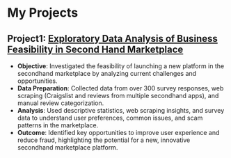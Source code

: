 # My Projects

## Project1: [Exploratory Data Analysis of Business Feasibility in Second Hand Marketplace](https://github.com/SriSaiMohithPadavala/Feasibility-of-a-new-business-in-a-second-hand-market-place)

- **Objective**: Investigated the feasibility of launching a new platform in the secondhand marketplace by analyzing current challenges and opportunities.
- **Data Preparation**: Collected data from over 300 survey responses, web scraping (Craigslist and reviews from multiple secondhand apps), and manual review categorization.
- **Analysis**: Used descriptive statistics, web scraping insights, and survey data to understand user preferences, common issues, and scam patterns in the marketplace.
- **Outcome**: Identified key opportunities to improve user experience and reduce fraud, highlighting the potential for a new, innovative secondhand marketplace platform.

